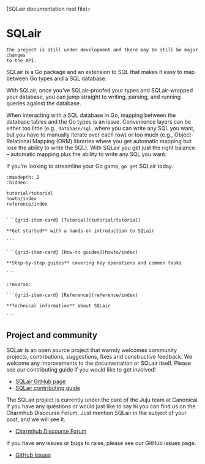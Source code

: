 (SQLair documentation root file)=
# SQLair

```{note}
The project is still under development and there may be still be major changes
to the API.
```

SQLair is a Go package and an extension to SQL that makes it easy to map between
Go types and a SQL database.

With SQLair, once you’ve SQLair-proofed your types and SQLair-wrapped your
database, you can jump straight to writing, parsing, and running queries against
the database.

When interacting with a SQL database in Go, mapping between the database tables
and the Go types is an issue. Convenience layers can be either too little (e.g.,
`database/sql`, where you can write any SQL you want, but you have to manually
iterate over each row) or too much (e.g., Object-Relational Mapping (ORM)
libraries where you get automatic mapping but lose the ability to write the
SQL). With SQLair you get just the right balance – automatic mapping plus the
ability to write any SQL you want.

If you’re looking to streamline your Go game, `go get` SQLair today.

```{toctree}
:maxdepth: 2
:hidden:

tutorial/tutorial
howto/index
reference/index
```

````{grid} 1 1 2 2 

```{grid-item-card} [Tutorial](tutorial/tutorial)

**Get started** with a hands-on introduction to SQLair

```

```{grid-item-card} [How-to guides](howto/index)

**Step-by-step guides** covering key operations and common tasks

```

````

````{grid} 1 1 1 1
:reverse:

```{grid-item-card} [Reference](reference/index)

**Technical information** about SQLair

```

````

## Project and community

SQLair is an open source project that warmly welcomes community projects,
contributions, suggestions, fixes and constructive feedback. We welcome any
improvements to the documentation or SQLair itself. Please see our contributing
guide if you would like to get involved!

- [SQLair GitHub page](https://github.com/canonical/sqlair)
- [SQLair contributing guide](https://github.com/canonical/sqlair/blob/main/CONTRIBUTING.md)

The SQLair project is currently under the care of the Juju team at Canonical. If
you have any questions or would just like to say hi you can find us on the
Charmhub Discourse Forum. Just mention SQLair in the subject of your post, and we
will see it.

- [Charmhub Discourse Forum](https://discourse.charmhub.io/)

If you have any issues or bugs to raise, please see our GitHub issues page.

- [GitHub Issues](https://github.com/canonical/sqlair)
